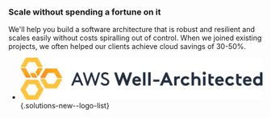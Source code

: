 ### Scale without spending a fortune on it

We'll help you build a software architecture that is robust and resilient and scales
easily without costs spiralling out of control. When we joined existing projects, we
often helped our clients achieve cloud savings of 30-50%.

- ![AWS](img/logo-aws-wa.png)
{.solutions-new--logo-list}
